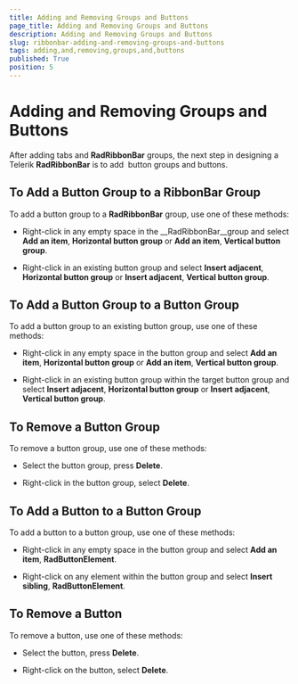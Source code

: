 ```yaml
---
title: Adding and Removing Groups and Buttons
page_title: Adding and Removing Groups and Buttons
description: Adding and Removing Groups and Buttons
slug: ribbonbar-adding-and-removing-groups-and-buttons
tags: adding,and,removing,groups,and,buttons
published: True
position: 5
---
```


# Adding and Removing Groups and Buttons



After adding tabs and __RadRibbonBar__ groups, the next step in designing a Telerik __RadRibbonBar__ is to add  button groups and buttons.

## To Add a Button Group to a RibbonBar Group

To add a button group to a __RadRibbonBar__ group, use one of these methods:

* Right-click in any empty space in the __RadRibbonBar__group and select __Add an item__, __Horizontal button group__ or __Add an item__, __Vertical button group__. 


* Right-click in an existing button group and select __Insert adjacent__, __Horizontal button group__ or __Insert adjacent__, __Vertical button group__. 

## To Add a Button Group to a Button Group

To add a button group to an existing button group, use one of these methods:

* Right-click in any empty space in the button group and select __Add an item__, __Horizontal button group__ or __Add an item__, __Vertical button group__. 


* Right-click in an existing button group within the target button group and select __Insert adjacent__, __Horizontal button group__ or __Insert adjacent__, __Vertical button group__. 

## To Remove a Button Group

To remove a button group, use one of these methods:

* Select the button group, press __Delete__. 


* Right-click in the button group, select __Delete__. 

## 

## To Add a Button to a Button Group

To add a button to a button group, use one of these methods:

* Right-click in any empty space in the button group and select __Add an item__, __RadButtonElement__. 


* Right-click on any element within the button group and select __Insert sibling__, __RadButtonElement__. 

## To Remove a Button

To remove a button, use one of these methods:

* Select the button, press __Delete__. 


* Right-click on the button, select __Delete__. 
